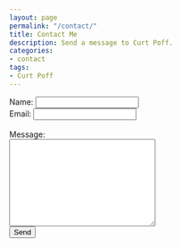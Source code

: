 ```yaml
---
layout: page
permalink: "/contact/"
title: Contact Me
description: Send a message to Curt Poff.
categories:
- contact
tags:
- Curt Poff
---
```


<form name="contact" method="POST" data-netlify="true">
<label>Name: <input type="text" name="name"></label><br/>
<label>Email: <input type="email" name="email"></label><br/><br/>
<label>Message:<br/><textarea name="message" rows="10" cols="30"></textarea></label><br/>
<button type="submit">Send</button
</form>